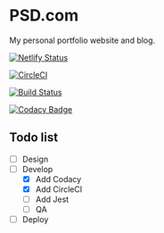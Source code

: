 # PSD.com

My personal portfolio website and blog.

[![Netlify Status](https://api.netlify.com/api/v1/badges/a14e23b3-7e3e-4f35-87e0-e148736eb2f6/deploy-status)](https://app.netlify.com/sites/psd-portfolio/deploys)

[![CircleCI](https://circleci.com/gh/PaleBluDot/PSD.com/tree/develop.svg?style=svg&circle-token=8517746581ce04df503d6b0c2e072d34d0056af8)](https://circleci.com/gh/PaleBluDot/PSD.com/tree/develop)

[![Build Status](https://travis-ci.com/PaleBluDot/PSD.com.svg?token=ssef7MZpDq7AsU8DDBuu&branch=develop)](https://travis-ci.com/PaleBluDot/PSD.com)

[![Codacy Badge](https://api.codacy.com/project/badge/Grade/2f371942849a47e397c7b9323794d10e)](https://www.codacy.com?utm_source=github.com&utm_medium=referral&utm_content=PaleBluDot/PSD.com&utm_campaign=Badge_Grade)

## Todo list

- [ ] Design
- [ ] Develop
  - [x] Add Codacy
  - [x] Add CircleCI
  - [ ] Add Jest
  - [ ] QA
- [ ] Deploy
